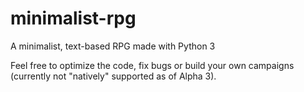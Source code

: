 # minimalist-rpg
A minimalist, text-based RPG made with Python 3

Feel free to optimize the code, fix bugs or build your own campaigns (currently not "natively" supported as of Alpha 3).

